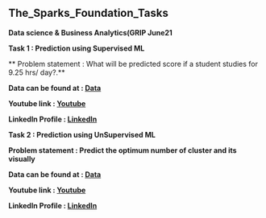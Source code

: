 ## The_Sparks_Foundation_Tasks

**Data science & Business Analytics(GRIP June21**

**Task 1 : Prediction using Supervised ML**

** Problem statement : What will be predicted score if a student studies for 9.25 hrs/ day?.**

**Data can be found at : [Data](http://bit.ly/w-data)**

**Youtube link :  [Youtube](https://youtu.be/7CIPGMCVoX4)**

**LinkedIn Profile : [LinkedIn](https://www.linkedin.com/in/rishabhrathore)**

**Task 2 : Prediction using UnSupervised ML**

**Problem statement : Predict the optimum number of cluster and its visually**

**Data can be found at : [Data]()**

**Youtube link :  [Youtube]()**

**LinkedIn Profile : [LinkedIn](https://www.linkedin.com/in/rishabhrathore)**




